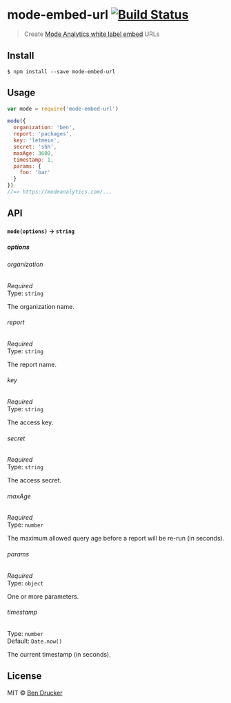 # mode-embed-url [![Build Status](https://travis-ci.org/bendrucker/mode-embed-url.svg?branch=master)](https://travis-ci.org/bendrucker/mode-embed-url)

> Create [Mode Analytics white label embed](https://help.modeanalytics.com/articles/setting-up-white-label-embeds/) URLs


## Install

```
$ npm install --save mode-embed-url
```


## Usage

```js
var mode = require('mode-embed-url')

mode({
  organization: 'ben',
  report: 'packages',
  key: 'letmein',
  secret: 'shh',
  maxAge: 3600,
  timestamp: 1,
  params: {
    foo: 'bar'
  }
})
//=> https://modeanalytics.com/...
```

## API

#### `mode(options)` -> `string`

##### options

###### organization

*Required*  
Type: `string`

The organization name.

###### report

*Required*  
Type: `string`

The report name.

###### key

*Required*  
Type: `string`

The access key.

###### secret

*Required*  
Type: `string`

The access secret.

###### maxAge

*Required*  
Type: `number`

The maximum allowed query age before a report will be re-run (in seconds).

###### params

*Required*  
Type: `object`

One or more parameters.

###### timestamp

Type: `number`  
Default: `Date.now()`

The current timestamp (in seconds).


## License

MIT © [Ben Drucker](http://bendrucker.me)
